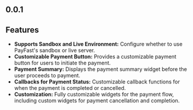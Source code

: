 ## 0.0.1

## Features

- **Supports Sandbox and Live Environment:** Configure whether to use PayFast's sandbox or live server.
- **Customizable Payment Button:** Provides a customizable payment button for users to initiate the payment.
- **Payment Summary:** Displays the payment summary widget before the user proceeds to payment.
- **Callbacks for Payment Status:** Customizable callback functions for when the payment is completed or cancelled.
- **Customization:** Fully customizable widgets for the payment flow, including custom widgets for payment cancellation and completion.